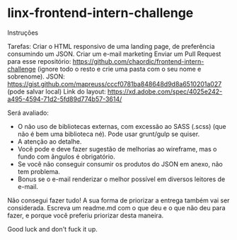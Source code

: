 # linx-frontend-intern-challenge

Instruções

Tarefas:
Criar o HTML responsivo de uma landing page, de preferência consumindo um JSON.
Criar um e-mail marketing
Enviar um Pull Request para esse repositório: https://github.com/chaordic/frontend-intern-challenge (ignore todo o resto e crie uma pasta com o seu nome e sobrenome).
JSON: https://gist.github.com/mapreuss/cccf0781ba848648d9d8a6510201a027 (pode salvar local)
Link do layout: https://xd.adobe.com/spec/4025e242-a495-4594-71d2-5fd89d774b57-3614/

Será avaliado:
- O não uso de bibliotecas externas, com excessão ao SASS (.scss) (que não é bem uma biblioteca né). Pode usar grunt/gulp se quiser.
- A atenção ao detalhe.
- Você pode e deve fazer sugestão de melhorias ao wireframe, mas o fundo com ângulos é obrigatório.
- Se você não conseguir consumir os produtos do JSON em anexo, não tem problema.
- Bonus se o e-mail renderizar o melhor possível em diversos leitores de e-mail. 

Não consegui fazer tudo!
A sua forma de priorizar a entrega também vai ser considerada. Escreva um readme.md com o que deu e o que não deu para fazer, e porque você preferiu priorizar desta maneira.

Good luck and don't fuck it up.